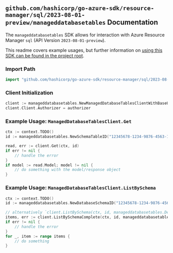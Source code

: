 
## `github.com/hashicorp/go-azure-sdk/resource-manager/sql/2023-08-01-preview/manageddatabasetables` Documentation

The `manageddatabasetables` SDK allows for interaction with Azure Resource Manager `sql` (API Version `2023-08-01-preview`).

This readme covers example usages, but further information on [using this SDK can be found in the project root](https://github.com/hashicorp/go-azure-sdk/tree/main/docs).

### Import Path

```go
import "github.com/hashicorp/go-azure-sdk/resource-manager/sql/2023-08-01-preview/manageddatabasetables"
```


### Client Initialization

```go
client := manageddatabasetables.NewManagedDatabaseTablesClientWithBaseURI("https://management.azure.com")
client.Client.Authorizer = authorizer
```


### Example Usage: `ManagedDatabaseTablesClient.Get`

```go
ctx := context.TODO()
id := manageddatabasetables.NewSchemaTableID("12345678-1234-9876-4563-123456789012", "example-resource-group", "managedInstanceName", "databaseName", "schemaName", "tableName")

read, err := client.Get(ctx, id)
if err != nil {
	// handle the error
}
if model := read.Model; model != nil {
	// do something with the model/response object
}
```


### Example Usage: `ManagedDatabaseTablesClient.ListBySchema`

```go
ctx := context.TODO()
id := manageddatabasetables.NewDatabaseSchemaID("12345678-1234-9876-4563-123456789012", "example-resource-group", "managedInstanceName", "databaseName", "schemaName")

// alternatively `client.ListBySchema(ctx, id, manageddatabasetables.DefaultListBySchemaOperationOptions())` can be used to do batched pagination
items, err := client.ListBySchemaComplete(ctx, id, manageddatabasetables.DefaultListBySchemaOperationOptions())
if err != nil {
	// handle the error
}
for _, item := range items {
	// do something
}
```
